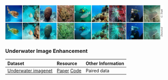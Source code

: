 ![det-1a](/ims/paired_euvp.jpg)

### Underwater Image Enhancement
| Dataset  | Resource   | Other Information |
|:------------------------|:---------------------|:---------------------|
| [Underwater imagenet](http://irvlab.cs.umn.edu/resources/) | [Paper](https://ieeexplore.ieee.org/document/8460552) [Code](https://github.com/cameronfabbri/Underwater-Color-Correction) | Paired data |

